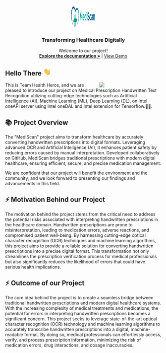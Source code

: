 <br />
<div align="center">
  <a href="https://github.com/SDeBAS/MediScan.git">
    <img src="static/images/logo.png" alt="Logo" width="80" height="80">
  </a>

  <h3 align="center">Transforming Healthcare Digitally</h3>

  <p align="center">
    Welcome to our project!
    <br />
    <a href="https://github.com/SDeBAS/MediScan.git"><strong>Explore the documentation »</strong></a>
    | 
    <a href="https://raison024-smart-garbage-segregation-deploymentapp-lfq9yb.streamlit.app/">View Demo</a>
  </p>
</div>

<h2> Hello There <img src="https://raw.githubusercontent.com/ABSphreak/ABSphreak/master/gifs/Hi.gif" height="25px"></h2>

<img align="right" src="https://github.com/rajput2107/rajput2107/blob/master/Assets/Developer.gif" width='200'/>

 
 
 
This is  Team Health Heros, and we are pleased to introduce our project on Medical Prescription Handwritten Text Recognition utilizing cutting-edge technologies such as Artificial Intelligence (AI), Machine Learning (ML), Deep Learning (DL), on Intel oneAPI server using Intel oneDAL and Intel extension for Tensorflow.👨‍💻. 

## 📚 Project Overview

The "MediScan" project aims to transform healthcare by accurately converting handwritten prescriptions into digital formats. Leveraging advanced OCR and Artificial Inteligence (AI), it enhances patient safety by reducing errors caused by manual interpretation. Developed collaboratively on GitHub, MediScan bridges traditional prescriptions with modern digital healthcare, ensuring efficient, secure, and precise medication management. 

We are confident that our project will benefit the environment and the community, and we look forward to presenting our findings and advancements in this field. 

## ⚡ Motivation Behind our Project
The motivation behind the project stems from the critical need to address the potential risks associated with interpreting handwritten prescriptions in the healthcare domain. Handwritten prescriptions are prone to misinterpretation, leading to medication errors, adverse reactions, and compromised patient well-being. By harnessing cutting-edge optical character recognition (OCR) techniques and machine learning algorithms, this project aims to provide a reliable solution for converting handwritten prescriptions into a precise digital format. This transformation not only streamlines the prescription verification process for medical professionals but also significantly reduces the likelihood of errors that could have serious health implications. 

## ⚡ Outcome of our Project
The core idea behind the project is to create a seamless bridge between traditional handwritten prescriptions and modern digital healthcare systems. With the increasing complexity of medical treatments and medications, the potential for errors in interpreting handwritten prescriptions becomes a significant concern. This project seeks to leverage state-of-the-art optical character recognition (OCR) technology and machine learning algorithms to accurately transcribe handwritten prescriptions into a digital, machine-readable format. By doing so, medical professionals can effortlessly access, verify, and process prescription information, minimizing the risk of medication errors, drug interactions, and dosage inaccuracies.





